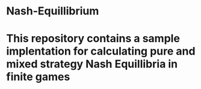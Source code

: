 # Nash-Equillibrium

# This repository contains a sample implentation for calculating pure and mixed strategy Nash Equillibria in finite games
